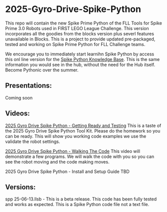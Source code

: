 # 2025-Gyro-Drive-Spike-Python
This repo will contain the new Spike Prime Python of the FLL Tools for Spike Prime 3.0 Robots used in FIRST LEGO League Challenge. This version incorporates all the goodies from the blocks version plus severl features unavailable in Blocks. This is a project to provide updated pre-packaged, tested and working on Spike Prime Python for FLL Challenge teams. 

We encourage you to immediately start learnihn Spike Python by access this onl line version for the [Spike Python Knowledge Base](https://spike.legoeducation.com/prime/help/lls-help-python#lls-help-python). This is the same information you would see in the hub, without the need for the Hub itself. Become Pythonic over the summer. 

## Presentations:<br/>
   Coming soon
   
## Videos:<br/>
   [2025 Gyro Drive Spike Python - Getting Ready and Testing](https://youtu.be/Nl_ngaE-1OA) This is a taste of the 2025 Gyro Drive Spike Python Tool Kit. Please do the homework so you can be ready. This will show you working code examples we use the validate the robot settings.
   
   [2025 Gyro Drive Spike Python - Walking The Code](https://youtu.be/R-VimpPF5ug) This video will demonstrate a few programs. We will walk the code with you so you can see the robot moving and the code making moves.
   
   2025 Gyro Drive Spike Python - Install and Setup Guide TBD

## Versions:<br/>
   spp 25-06-13.llsb - This is a beta release. This code has been fully tested and works as expected. This is a Spike Python code file not a text file. 

